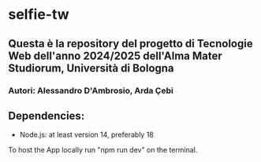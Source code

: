 # selfie-tw

## Questa è la repository del progetto di Tecnologie Web dell'anno 2024/2025 dell'Alma Mater Studiorum, Università di Bologna

### Autori: Alessandro D'Ambrosio, Arda Çebi

## Dependencies:

- Node.js: at least version 14, preferably 18

To host the App locally run "npm run dev" on the terminal.

